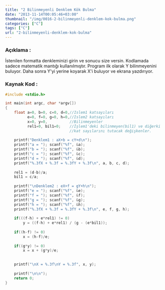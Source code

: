 ```yaml
---
title: "2 Bilinmeyenli Denklem Kök Bulma"
date: "2013-11-14T00:05:46+03:00"
thumbnail: "/img/0016-2-bilinmeyenli-denklem-kok-bulma.png"
categories: ["C"]
tags: ["C"]
url: "2-bilinmeyenli-denklem-kok-bulma"
---
```


### Açıklama :
İstenilen formatta denkleminizi girin ve sonucu size versin.
Kodlamada sadece matematik mantığı kullanılmıştır. Program ilk olarak Y bilinmeyenini buluyor. Daha sonra Y'yi yerine koyarak X'i buluyor ve ekrana yazdırıyor.

### Kaynak Kod :

```c
#include <stdio.h>

int main(int argc, char *argv[])
{
    float a=0, b=0, c=0, d=0,//Islem1 katsayıları
          e=0, f=0, g=0, h=0,//Islem2 katsayıları
          x=0, y=0,          //Bilinmeyenler
          rel1=0, bil1=0;    //İşlem1'deki bilinmeyen(bil1) ve diğerki sayının(bil1)
                             //kat sayılarını tutacak değişkenler.
    
    printf("Denklem1 : aX+b = cY+d\n");
    printf("a = "); scanf("%f", &a);
    printf("b = "); scanf("%f", &b);
    printf("c = "); scanf("%f", &c);
    printf("d = "); scanf("%f", &d);
    printf("%.3fX + %.3f = %.3fY + %.3f\n", a, b, c, d);
    
    rel1 = (d-b)/a;
    bil1 = c/a;
    
    printf("\nDenklem2 : eX+f = gY+h\n");
    printf("e = "); scanf("%f", &e);
    printf("f = "); scanf("%f", &f);
    printf("g = "); scanf("%f", &g);
    printf("h = "); scanf("%f", &h);
    printf("%.3fX + %.3f = %.3fY + %.3f\n", e, f, g, h);
    
    if(((f-h) + e*rel1) != 0)
        y = ((f-h) + e*rel1) / (g - (e*bil1));
    
    if((h-f) != 0)
        x = (h-f)/e;
    
    if((g*y) != 0)
        x = x + (g*y)/e;
    
    
    printf("\nX = %.3f\nY = %.3f", x, y);
    
    printf("\n\n");
    return 0;
}
```
